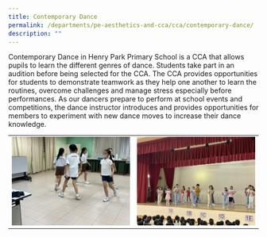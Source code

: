 ```yaml
---
title: Contemporary Dance
permalink: /departments/pe-aesthetics-and-cca/cca/contemporary-dance/
description: ""
---
```

Contemporary Dance in Henry Park Primary School is a CCA that allows pupils to learn the different genres of dance. Students take part in an audition before being selected for the CCA. The CCA provides opportunities for students to demonstrate teamwork as they help one another to learn the routines, overcome challenges and manage stress especially before performances. As our dancers prepare to perform at school events and competitions, the dance instructor introduces and provides opportunities for members to experiment with new dance moves to increase their dance knowledge.



|  |  | 
| -------- | -------- | 
| ![](/images/contemporary%20dance%201.jpg)    | ![](/images/contemporary%20dance%202.jpg)     |